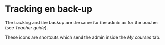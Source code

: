 # Tracking en back-up

The tracking and the backup are the same for the admin as for the teacher \(see _Teacher guide_\).

These icons are shortcuts which send the admin inside the _My courses_ tab.

